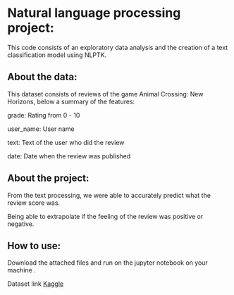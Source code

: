 # Natural language processing project:

This code consists of an exploratory data analysis and the creation of a text classification model using NLPTK.

## About the data:

This dataset consists of reviews of the game Animal Crossing: New Horizons, below a summary of the features:

grade: Rating from 0 - 10

user_name: User name

text: Text of the user who did the review

date: Date when the review was published 

## About the project:

From the text processing, we were able to accurately predict what the review score was.

Being able to extrapolate if the feeling of the review was positive or negative. 

## How to use:

Download the attached files and run on the jupyter notebook on your machine .

Dataset link [Kaggle](https://www.kaggle.com/jessemostipak/animal-crossing?select=user_reviews.csv) 
